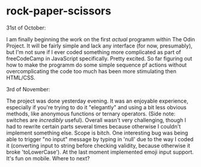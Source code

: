 # rock-paper-scissors

31st of October:

I am finally beginning the work on the first *actual* programm within The Odin Project. It will be fairly simple and lack any interface (for now, presumably), but I'm not sure if I ever coded something more complicated as part of freeCodeCamp in JavaScript specifically. Pretty excited. So far figuring out how to make the programm do some simple sequence pf actions without overcomplicating the code too much has been more stimulating then HTML/CSS.

3rd of November:

The project was done yesterday evening. It was an enjoyable experience, especially if you're trying to do it "elegantly" and using a bit less obvious methods, like anonymous functions or ternary operators. (Side note: switches are *incredibly* useful).
Overall wasn't very challenging, though I had to rewrite certain parts several times because otherwise I couldn't implement something else. Scope is bitch.
One interesting bug was being able to trigger "no input" message by typing in 'null' due to the way I coded it (converting input to string before checking validity, because otherwise it broke 'toLowerCase').
At the last moment implemented emoji input support. It's fun on mobile.
Where to next?